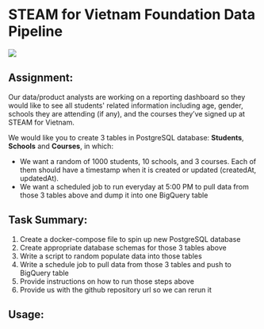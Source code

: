 # STEAM for Vietnam Foundation Data Pipeline

<img src="https://static.ybox.vn/2020/8/5/1597995091967-Thie%CC%82%CC%81t%20ke%CC%82%CC%81%20kho%CC%82ng%20te%CC%82n%20(1).png"/>

## Assignment:
Our data/product analysts are working on a reporting dashboard so they would like to see
all students' related information including age, gender, schools they are attending (if any),
and the courses they’ve signed up at STEAM for Vietnam.

We would like you to create 3 tables in PostgreSQL database: **Students**, **Schools** and **Courses**, in
which:
- We want a random of 1000 students, 10 schools, and 3 courses. Each of them should
have a timestamp when it is created or updated (createdAt, updatedAt).
- We want a scheduled job to run everyday at 5:00 PM to pull data from those 3 tables
above and dump it into one BigQuery table

## Task Summary:
1. Create a docker-compose file to spin up new PostgreSQL database
3. Create appropriate database schemas for those 3 tables above
4. Write a script to random populate data into those tables
5. Write a schedule job to pull data from those 3 tables and push to BigQuery table
6. Provide instructions on how to run those steps above
7. Provide us with the github repository url so we can rerun it

## Usage:
